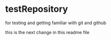 # testRepository

for testing and getting familiar with git and github

this is the next change in this readme file
